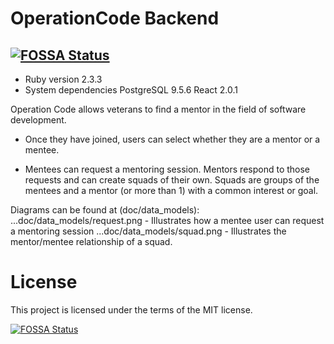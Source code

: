 # OperationCode Backend

[![FOSSA Status](https://app.fossa.io/api/projects/git%2Bhttps%3A%2F%2Fgithub.com%2FOperationCode%2Foperationcode_backend.svg?type=shield)](https://app.fossa.io/projects/git%2Bhttps%3A%2F%2Fgithub.com%2FOperationCode%2Foperationcode_backend?ref=badge_shield)
-------


* Ruby version
    2.3.3
* System dependencies
    PostgreSQL 9.5.6
    React 2.0.1

Operation Code allows veterans to find a mentor in the field of software development.  


- Once they have joined, users can select whether they are a mentor or a mentee.

- Mentees can request a mentoring session. Mentors respond to those requests and can create squads of their own. Squads are groups of the mentees and a mentor (or more than 1) with a common interest or goal.

Diagrams can be found at (doc/data_models):
...doc/data_models/request.png - Illustrates how a mentee user can request a mentoring session
...doc/data_models/squad.png - Illustrates the mentor/mentee relationship of a squad.

# License
This project is licensed under the terms of the MIT license.


[![FOSSA Status](https://app.fossa.io/api/projects/git%2Bhttps%3A%2F%2Fgithub.com%2Fsethbergman%2Foperationcode_backend.svg?type=large)](https://app.fossa.io/projects/git%2Bhttps%3A%2F%2Fgithub.com%2Fsethbergman%2Foperationcode_backend?ref=badge_large)
